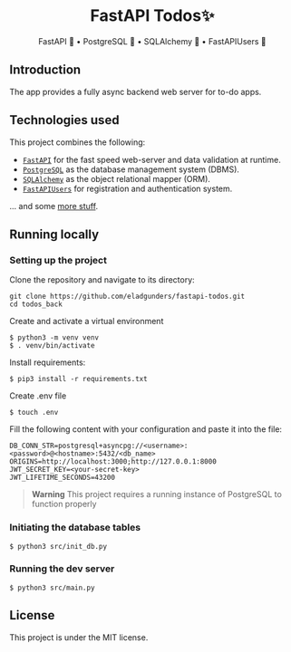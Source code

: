 <div align="center">
  <h1>FastAPI Todos✨</h1>
  <p>FastAPI 🚀 • PostgreSQL 🐘 • SQLAlchemy 💠 • FastAPIUsers 👥</p>
</div>

## Introduction

The app provides a fully async backend web server for to-do apps.


## Technologies used

This project combines the following:

- [`FastAPI`](https://fastapi.tiangolo.com/) for the fast speed web-server and data validation at runtime.
- [`PostgreSQL`](https://www.postgresql.org/) as the database management system (DBMS).
- [`SQLAlchemy`](https://www.sqlalchemy.org/) as the object relational mapper (ORM).
- [`FastAPIUsers`](https://fastapi-users.github.io/fastapi-users/) for registration and authentication system.

... and some [more stuff](./requirements.txt).


## Running locally

### Setting up the project

Clone the repository and navigate to its directory:

    git clone https://github.com/eladgunders/fastapi-todos.git
    cd todos_back

Create and activate a virtual environment

    $ python3 -m venv venv
    $ . venv/bin/activate

Install requirements:

    $ pip3 install -r requirements.txt

Create .env file

    $ touch .env

Fill the following content with your configuration and paste it into the file:
```dotenv
DB_CONN_STR=postgresql+asyncpg://<username>:<password>@<hostname>:5432/<db_name>
ORIGINS=http://localhost:3000;http://127.0.0.1:8000
JWT_SECRET_KEY=<your-secret-key>
JWT_LIFETIME_SECONDS=43200
```

> **Warning**
> This project requires a running instance of PostgreSQL to function properly

### Initiating the database tables
    $ python3 src/init_db.py

### Running the dev server
    $ python3 src/main.py

## License

This project is under the MIT license.
